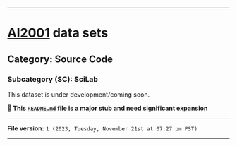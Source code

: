
***

# [AI2001](https://github.com/seanpm2001/AI2001/) data sets

## Category: Source Code

### Subcategory (SC): SciLab

This dataset is under development/coming soon.

**🌱️ This [`README.md`](/README.md) file is a major stub and need significant expansion**

***

**File version:** `1 (2023, Tuesday, November 21st at 07:27 pm PST)`

***

